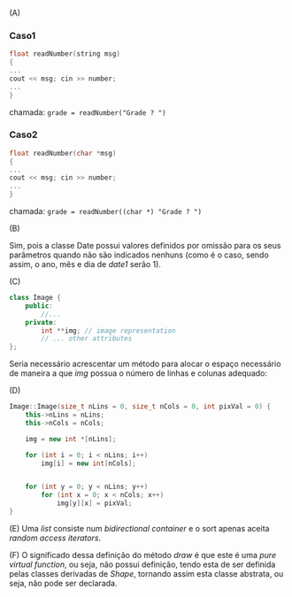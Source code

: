(A)

### Caso1	

```cpp                                      
float readNumber(string msg)                                    
{
...
cout << msg; cin >> number;
...
}
```
chamada: `grade = readNumber("Grade ? ")`       

### Caso2

```cpp                                                          
float readNumber(char *msg)                                    
{
...
cout << msg; cin >> number;
...
}
```
chamada: `grade = readNumber((char *) "Grade ? ")`	

(B) 

Sim, pois a classe Date possui valores definidos por omissão para os seus parâmetros quando não são indicados nenhuns (como é o caso, sendo assim, o ano, mês e dia de *date1* serão 1).
  
(C)  

```cpp
class Image {
	public:
		//...
	private:
		int **img; // image representation
		// ... other attributes
};
```
  
Seria necessário acrescentar um método para alocar o espaço necessário de maneira a que *img* possua o número de linhas e colunas adequado:



(D)
```cpp
Image::Image(size_t nLins = 0, size_t nCols = 0, int pixVal = 0) {
	this->nLins = nLins;
	this->nCols = nCols;

	img = new int *[nLins];

	for (int i = 0; i < nLins; i++)
		img[i] = new int[nCols];


	for (int y = 0; y < nLins; y++)
		for (int x = 0; x < nCols; x++)
			img[y][x] = pixVal;
}
```

(E) Uma *list* consiste num *bidirectional container* e o sort apenas aceita *random access iterators*.

(F) O significado dessa definição do método *draw* é que este é uma *pure virtual function*, ou seja, não possui definição, tendo esta de ser definida pelas classes derivadas de *Shape*, tornando assim esta classe abstrata, ou seja, não pode ser declarada.
